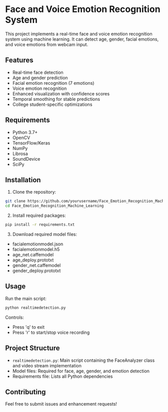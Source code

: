 # Face and Voice Emotion Recognition System

This project implements a real-time face and voice emotion recognition system using machine learning. It can detect age, gender, facial emotions, and voice emotions from webcam input.

## Features

- Real-time face detection
- Age and gender prediction
- Facial emotion recognition (7 emotions)
- Voice emotion recognition
- Enhanced visualization with confidence scores
- Temporal smoothing for stable predictions
- College student-specific optimizations

## Requirements

- Python 3.7+
- OpenCV
- TensorFlow/Keras
- NumPy
- Librosa
- SoundDevice
- SciPy

## Installation

1. Clone the repository:

```bash
git clone https://github.com/yourusername/Face_Emotion_Recognition_Machine_Learning.git
cd Face_Emotion_Recognition_Machine_Learning
```

2. Install required packages:

```bash
pip install -r requirements.txt
```

3. Download required model files:

- facialemotionmodel.json
- facialemotionmodel.h5
- age_net.caffemodel
- age_deploy.prototxt
- gender_net.caffemodel
- gender_deploy.prototxt

## Usage

Run the main script:

```bash
python realtimedetection.py
```

Controls:

- Press 'q' to exit
- Press 'r' to start/stop voice recording

## Project Structure

- `realtimedetection.py`: Main script containing the FaceAnalyzer class and video stream implementation
- Model files: Required for face, age, gender, and emotion detection
- Requirements file: Lists all Python dependencies

## Contributing

Feel free to submit issues and enhancement requests!
